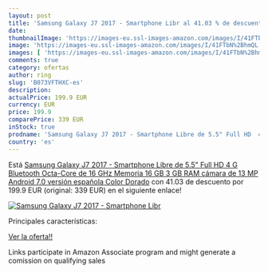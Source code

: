 ```yaml
---
layout: post
title: 'Samsung Galaxy J7 2017 - Smartphone Libr al 41.03 % de descuento'
date: 
thumbnailImage: 'https://images-eu.ssl-images-amazon.com/images/I/41FTbN%2BhmQL._SL200_.jpg'
image: 'https://images-eu.ssl-images-amazon.com/images/I/41FTbN%2BhmQL._SL200_.jpg'
images: [ 'https://images-eu.ssl-images-amazon.com/images/I/41FTbN%2BhmQL._SL200_.jpg' ]
comments: true
category: ofertas
author: ring
slug: 'B073VFTHXC-es'
description:
actualPrice: 199.9 EUR
currency: EUR
price: 199.9
comparePrice: 339 EUR
inStock: true
prodname: 'Samsung Galaxy J7 2017 - Smartphone Libre de 5.5" Full HD  4 G  Bluetooth  Octa-Core de 16 GHz  Memoria 16 GB  3 GB RAM  cámara de 13 MP  Android 7.0 versión española   Color Dorado'
country: 'es'
---
```


Está [Samsung Galaxy J7 2017 - Smartphone Libre de 5.5" Full HD  4 G  Bluetooth  Octa-Core de 16 GHz  Memoria 16 GB  3 GB RAM  cámara de 13 MP  Android 7.0 versión española   Color Dorado](https://www.amazon.es/dp/B073VFTHXC/?tag=tolees-21) con 41.03 de descuento por 199.9 EUR (original: 339 EUR) en el siguiente enlace!

[![Samsung Galaxy J7 2017 - Smartphone Libr](https://images-eu.ssl-images-amazon.com/images/I/41FTbN%2BhmQL._SL200_.jpg)](https://www.amazon.es/dp/B073VFTHXC/?tag=tolees-21)

Principales características:


[Ver la oferta!!](https://www.amazon.es/dp/B073VFTHXC/?tag=tolees-21)

Links participate in Amazon Associate program and might generate a comission on qualifying sales


